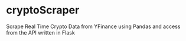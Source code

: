 # cryptoScraper
Scrape Real Time Crypto Data from YFinance using Pandas and access from the API written in Flask
